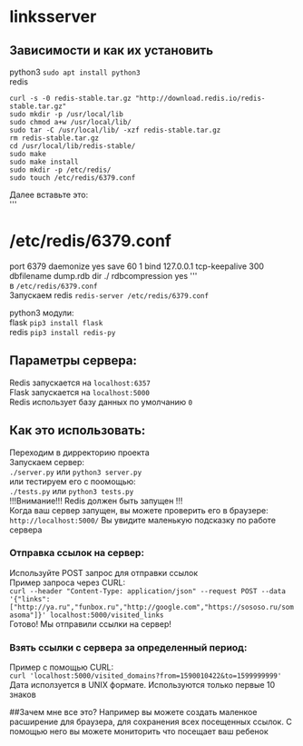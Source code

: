 # linksserver  
## Зависимости и как их установить  

python3 `sudo apt install python3`  
redis  
```
curl -s -0 redis-stable.tar.gz "http://download.redis.io/redis-stable.tar.gz"
sudo mkdir -p /usr/local/lib
sudo chmod a+w /usr/local/lib/
sudo tar -C /usr/local/lib/ -xzf redis-stable.tar.gz
rm redis-stable.tar.gz
cd /usr/local/lib/redis-stable/
sudo make
sudo make install
sudo mkdir -p /etc/redis/
sudo touch /etc/redis/6379.conf
```  
Далее вставьте это:  
'''
# /etc/redis/6379.conf
 
port              6379
daemonize         yes
save              60 1
bind              127.0.0.1
tcp-keepalive     300
dbfilename        dump.rdb
dir               ./
rdbcompression    yes
'''  
в `/etc/redis/6379.conf`  
Запускаем redis `redis-server /etc/redis/6379.conf`  

python3 модули:  
flask `pip3 install flask`  
redis `pip3 install redis-py`  

## Параметры сервера:
Redis запускается на `localhost:6357`  
Flask запускается на `localhost:5000`  
Redis использует базу данных по умолчанию `0`  
## Как это использовать:
Переходим в дирректорию проекта  
Запускаем сервер:  
`./server.py` или `python3 server.py`  
или тестируем его с поомощью:  
`./tests.py` или `python3 tests.py`  
!!!Внимание!!! Redis должен быть запущен !!!  
Когда ваш сервер запущен, вы можете проверить его в браузере:  
`http://localhost:5000/`
Вы увидите маленькую подсказку по работе сервера  
### Отправка ссылок на сервер:
Используйте POST запрос для отправки ссылок  
Пример запроса через CURL:  
`curl --header "Content-Type: application/json" --request POST --data '{"links":["http://ya.ru","funbox.ru","http://google.com","https://sososo.ru/somasoma"]}' localhost:5000/visited_links`  
Готово! Мы отправили ссылки на сервер!  
### Взять ссылки с сервера за определенный период:
Пример с помощью CURL:  
`curl 'localhost:5000/visited_domains?from=1590010422&to=1599999999'`  
Дата исползуется в UNIX формате. Используются только первые 10 знаков  

##Зачем мне все это?
Например вы можете создать маленкое расширение для браузера, для сохранения всех посещенных ссылок. С помощью него вы можете мониторить что посещает ваш ребенок
